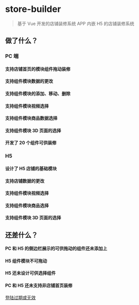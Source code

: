 # store-builder

> 基于 Vue 开发的店铺装修系统
> APP 内嵌 H5 的店铺装修系统

## 做了什么？

### PC 端

#### 支持店铺首页的模块组件拖动装修

#### 支持组件模块数据的更改

#### 支持组件模块的添加、移动、删除

#### 支持组件模块视频选择

#### 支持组件模块商品数据选择

#### 支持组件模块 3D 页面的选择

#### 开发了 20 个组件可供装修

### H5

#### 设计了 H5 店铺的基础模块

#### 支持店铺数据的更改

#### 支持组件模块视频选择

#### 支持组件模块商品选择

#### 支持组件模块 3D 页面的选择


## 还差什么？

#### PC 和 H5 的侧边栏展示的可供拖动的组件还未添加上

#### H5 组件模块不可拖动

#### H5 还未设计可供选择组件

#### PC 和 H5 还未支持非店铺首页装修

[登陆过期或无效](https://github.com/qkr-noone/store-builder/issues/7)